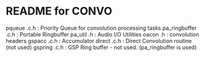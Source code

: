 README for CONVO
================

pqueue .c.h					:  Priority Queue for convolution processing tasks
pa_ringbuffer .c.h  :  Portable Ringbuffer
pa_util .h					:  Audio I/O Utilities
oacon .h						:  convolution headers
gspacc .c.h					:  Accumulator
direct .c.h					:  Direct Convolution routine (not used)
gspring .c.h		    :  GSP Ring buffer - not used. (pa_ringbuffer is used)

